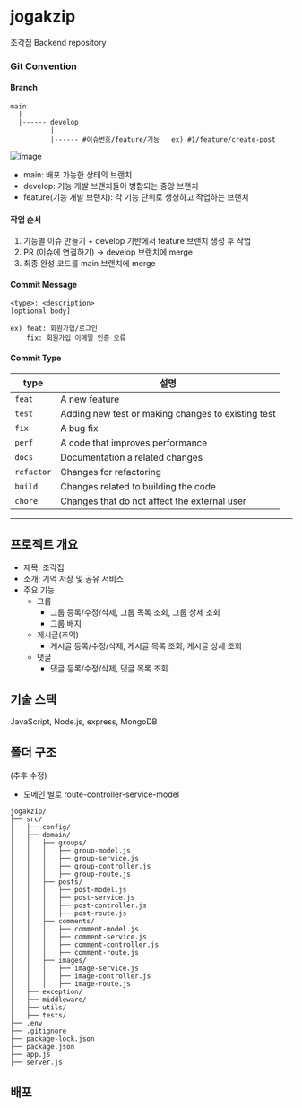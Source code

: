 # jogakzip
조각집 Backend repository

### Git Convention

#### Branch

```
main
  |
  |------ develop
          |
          |------ #이슈번호/feature/기능   ex) #1/feature/create-post

```

![image](https://github.com/user-attachments/assets/3214ddce-acbb-4eca-b207-49ce984e7b8a)

         
- main: 배포 가능한 상태의 브랜치
- develop: 기능 개발 브랜치들이 병합되는 중앙 브랜치
- feature(기능 개발 브랜치): 각 기능 단위로 생성하고 작업하는 브랜치

#### 작업 순서
1. 기능별 이슈 만들기 + develop 기반에서 feature 브랜치 생성 후 작업
2. PR (이슈에 연결하기) → develop 브랜치에 merge
3. 최종 완성 코드를 main 브랜치에 merge

#### Commit Message
```
<type>: <description>
[optional body]

ex) feat: 회원가입/로그인
    fix: 회원가입 이메일 인증 오류
```
#### Commit Type
| type      | 설명                                               |
|-----------|--------------------------------------------------|
| `feat`    | A new feature                                    |
| `test`    | Adding new test or making changes to existing test |
| `fix`     | A bug fix                                        |
| `perf`    | A code that improves performance                 |
| `docs`    | Documentation a related changes                  |
| `refactor` | Changes for refactoring                      |
| `build`   | Changes related to building the code             |
| `chore`   | Changes that do not affect the external user     |

- - -

## 프로젝트 개요
- 제목: 조각집   
- 소개: 기억 저장 및 공유 서비스
- 주요 기능
  - 그룹
    - 그룹 등록/수정/삭제, 그룹 목록 조회, 그룹 상세 조회
    - 그룹 배지
  - 게시글(추억)
    - 게시글 등록/수정/삭제, 게시글 목록 조회, 게시글 상세 조회
  - 댓글
    - 댓글 등록/수정/삭제, 댓글 목록 조회

## 기술 스택
JavaScript, Node.js, express, MongoDB

## 폴더 구조
(추후 수정)
- 도메인 별로 route-controller-service-model
```
jogakzip/
├── src/
│   ├── config/
│   ├── domain/
│   │   ├── groups/
│   │   │   ├── group-model.js
│   │   │   ├── group-service.js
│   │   │   ├── group-controller.js
│   │   │   ├── group-route.js
│   │   ├── posts/
│   │   │   ├── post-model.js
│   │   │   ├── post-service.js
│   │   │   ├── post-controller.js
│   │   │   ├── post-route.js
│   │   ├── comments/
│   │   │   ├── comment-model.js
│   │   │   ├── comment-service.js
│   │   │   ├── comment-controller.js
│   │   │   ├── comment-route.js
│   │   ├── images/
│   │   │   ├── image-service.js
│   │   │   ├── image-controller.js
│   │   │   ├── image-route.js
│   ├── exception/
│   ├── middleware/
│   ├── utils/
│   ├── tests/
├── .env
├── .gitignore
├── package-lock.json
├── package.json
├── app.js
├── server.js

```

## 배포
